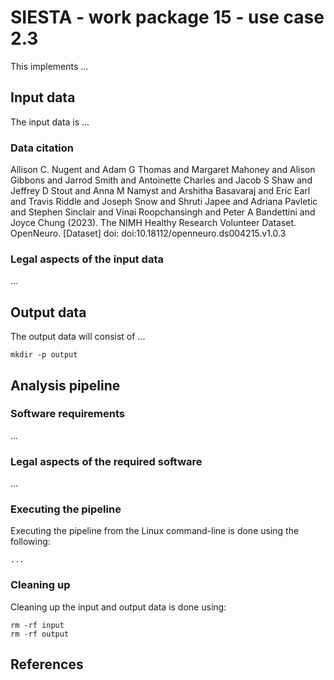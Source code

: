 # SIESTA - work package 15 - use case 2.3

This implements ...

## Input data

The input data is ...

### Data citation

Allison C. Nugent and Adam G Thomas and Margaret Mahoney and Alison Gibbons and Jarrod Smith and Antoinette Charles and Jacob S Shaw and Jeffrey D Stout and Anna M Namyst and Arshitha Basavaraj and Eric Earl and Travis Riddle and Joseph Snow and Shruti Japee and Adriana Pavletic and Stephen Sinclair and Vinai Roopchansingh and Peter A Bandettini and Joyce Chung (2023). The NIMH Healthy Research Volunteer Dataset. OpenNeuro. [Dataset] doi: doi:10.18112/openneuro.ds004215.v1.0.3

### Legal aspects of the input data

...

## Output data

The output data will consist of ...

```console
mkdir -p output
```

## Analysis pipeline

### Software requirements

...

### Legal aspects of the required software

...

### Executing the pipeline

Executing the pipeline from the Linux command-line is done using the following:

    ...

### Cleaning up

Cleaning up the input and output data is done using:

```console
rm -rf input
rm -rf output
```

## References

[1]: https://www.example.com
[2]: https://www.markdownguide.org/cheat-sheet/
